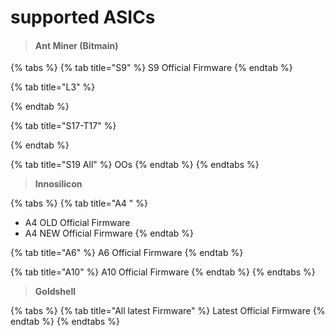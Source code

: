 # supported ASICs

> #### Ant Miner (Bitmain) <a href="#antminer" id="antminer"></a>

{% tabs %}
{% tab title="S9" %}
S9 Official Firmware
{% endtab %}

{% tab title="L3" %}

{% endtab %}

{% tab title="S17-T17" %}

{% endtab %}

{% tab title="S19 All" %}
OOs
{% endtab %}
{% endtabs %}

> **Innosilicon**

{% tabs %}
{% tab title="A4 " %}
* A4 OLD Official Firmware
* A4 NEW Official Firmware
{% endtab %}

{% tab title="A6" %}
A6 Official Firmware
{% endtab %}

{% tab title="A10" %}
A10 Official Firmware
{% endtab %}
{% endtabs %}

> **Goldshell**

{% tabs %}
{% tab title="All latest Firmware" %}
Latest Official Firmware
{% endtab %}
{% endtabs %}
